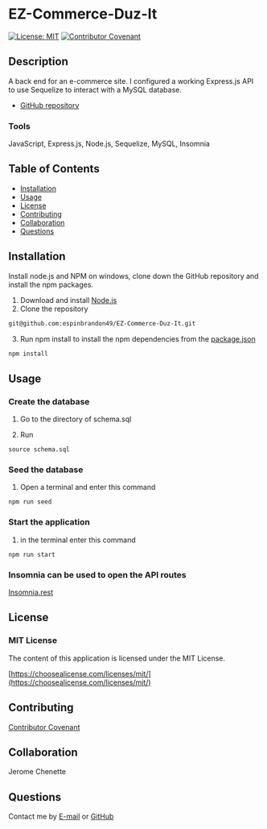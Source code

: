 # EZ-Commerce-Duz-It
[![License: MIT](https://img.shields.io/badge/License-MIT-yellow.svg)](https://opensource.org/licenses/MIT)
[![Contributor Covenant](https://img.shields.io/badge/Contributor%20Covenant-2.1-4baaaa.svg)](code_of_conduct.md)

## Description 
A back end for an e-commerce site.  I configured a working Express.js API to use Sequelize to interact with a MySQL database. 

* [GitHub repository](https://github.com/espinbrandon49/EZ-Commerce-Duz-It)

### Tools
JavaScript, Express.js, Node.js, Sequelize, MySQL, Insomnia

## Table of Contents 
  * [Installation](#installation)
  * [Usage](#usage)
  * [License](#license)
  * [Contributing](#contributing)
  * [Collaboration](#collaboration)
  * [Questions](#questions)
  
## Installation

Install node.js and NPM on windows, clone down the GitHub repository and install the npm packages.
1. Download and install [Node.js](https://nodejs.org/en/download/)
2. Clone the repository
```bash
git@github.com:espinbrandon49/EZ-Commerce-Duz-It.git
```
3. Run npm install to install the npm dependencies from the [package.json](./package.json)
```bash
npm install
```

## Usage 
### Create the database
1. Go to the directory of schema.sql

2. Run
```
source schema.sql
```
### Seed the database
1. Open a terminal and enter this command
```
npm run seed
```
### Start the application
1.  in the terminal enter this command
```
npm run start
```
### Insomnia can be used to open the API routes
[Insomnia.rest](https://docs.insomnia.rest/)

## License 
### MIT License 
The content of this application is licensed under the MIT License. 

[https://choosealicense.com/licenses/mit/](https://choosealicense.com/licenses/mit/) 

## Contributing 

[Contributor Covenant](https://www.contributor-covenant.org/)

## Collaboration
Jerome Chenette

## Questions 

Contact me by [E-mail](mailto:portfoliolinkemail@gmail.com) or [GitHub](https://github.com/espinbrandon49)